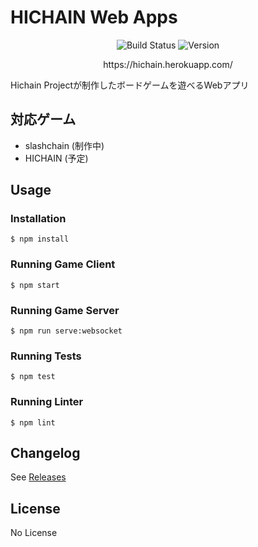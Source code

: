 # HICHAIN Web Apps

<p align="center">
  <img src="https://img.shields.io/github/workflow/status/hichain/web_apps/Node.js%20CI?style=flat-square" alt="Build Status"/>
  <img src="https://img.shields.io/github/v/release/hichain/web_apps?style=flat-square" alt="Version"/>
</p>

<p align="center">
  https://hichain.herokuapp.com/
</p>

Hichain Projectが制作したボードゲームを遊べるWebアプリ

## 対応ゲーム

- slashchain (制作中)
- HICHAIN (予定)

## Usage

### Installation

```
$ npm install
```

### Running Game Client

```
$ npm start
```

### Running Game Server

```
$ npm run serve:websocket
```

### Running Tests

```
$ npm test
```

### Running Linter

```
$ npm lint
```

## Changelog

See [Releases](https://github.com/hichain/web_apps/releases)

## License

No License
